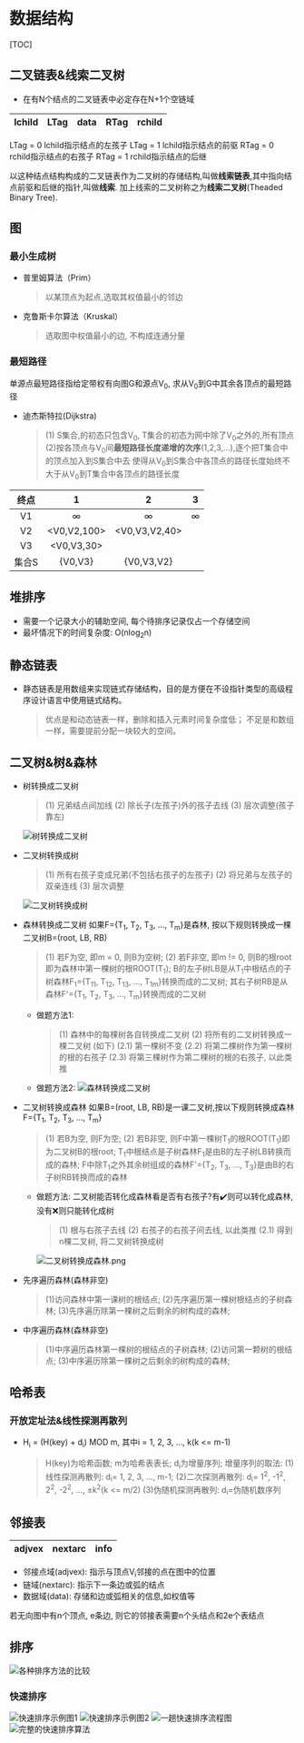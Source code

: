 # 数据结构

[TOC]

## 二叉链表&线索二叉树

- 在有N个结点的二叉链表中必定存在N+1个空链域

|lchild|LTag|data|RTag|rchild|
|:--:|:--:|:--:|:--:|:--:|

LTag = 0 lchild指示结点的左孩子
LTag = 1 lchild指示结点的前驱
RTag = 0 rchild指示结点的右孩子
RTag = 1 rchild指示结点的后继

以这种结点结构构成的二叉链表作为二叉树的存储结构,叫做**线索链表**,其中指向结点前驱和后继的指针,叫做**线索**. 加上线索的二叉树称之为**线索二叉树**(Theaded Binary Tree).

## 图

### 最小生成树

- 普里姆算法（Prim）
  > 以某顶点为起点,选取其权值最小的邻边

- 克鲁斯卡尔算法（Kruskal）
  > 选取图中权值最小的边, 不构成连通分量

### 最短路径

单源点最短路径指给定带权有向图G和源点V<sub>0</sub>, 求从V<sub>0</sub>到G中其余各顶点的最短路径

- 迪杰斯特拉(Dijkstra)
  > (1) S集合,的初态只包含V<sub>0</sub>, T集合的初态为网中除了V<sub>0</sub>之外的,所有顶点
  > (2)按各顶点与V<sub>0</sub>间**最短路径长度递增的次序**(1,2,3,...),逐个把T集合中的顶点加入到S集合中去
  > 使得从V<sub>0</sub>到S集合中各顶点的路径长度始终不大于从V<sub>0</sub>到T集合中各顶点的路径长度

|终点|1|2|3|
|:--:|:--:|:--:|:--:|
|V1|∞|∞|∞|
|V2|<V0,V2,100>|<V0,V3,V2,40>|
|V3|<V0,V3,30>|
|集合S|{V0,V3}|{V0,V3,V2}|

## 堆排序

- 需要一个记录大小的辅助空间, 每个待排序记录仅占一个存储空间
- 最坏情况下的时间复杂度: O(nlog<sub>2</sub>n)

## 静态链表

- 静态链表是用数组来实现链式存储结构，目的是方便在不设指针类型的高级程序设计语言中使用链式结构。
  > 优点是和动态链表一样，删除和插入元素时间复杂度低；
  > 不足是和数组一样，需要提前分配一块较大的空间。

## 二叉树&树&森林

- 树转换成二叉树
  > (1) 兄弟结点间加线
  > (2) 除长子(左孩子)外的孩子去线
  > (3) 层次调整(孩子靠左)
  
  ![树转换成二叉树](../img/树转换成二叉树.png)

- 二叉树转换成树
  > (1) 所有右孩子变成兄弟(不包括右孩子的左孩子)
  > (2) 将兄弟与左孩子的双亲连线
  > (3) 层次调整
  
  ![二叉树转换成树](../img/二叉树转换成树.png)

- 森林转换成二叉树
  如果F={T<sub>1</sub>, T<sub>2</sub>, T<sub>3</sub>, ..., T<sub>m</sub>}是森林, 按以下规则转换成一棵二叉树B=(root, LB, RB)
  > (1) 若F为空, 即m = 0, 则B为空树;
  > (2) 若F非空, 即m != 0, 则B的根root即为森林中第一棵树的根ROOT(T<sub>1</sub>); B的左子树LB是从T<sub>1</sub>中根结点的子树森林F<sub>1</sub>={T<sub>11</sub>, T<sub>12</sub>, T<sub>13</sub>, ..., T<sub>1m</sub>}转换而成的二叉树; 其右子树RB是从森林F'={T<sub>1</sub>, T<sub>2</sub>, T<sub>3</sub>, ..., T<sub>m</sub>}转换而成的二叉树

  - 做题方法1:
    > (1) 森林中的每棵树各自转换成二叉树
    > (2) 将所有的二叉树转换成一棵二叉树 (如下)
    > (2.1) 第一棵树不变
    > (2.2) 将第二棵树作为第一棵树的根的右孩子
    > (2.3) 将第三棵树作为第二棵树的根的右孩子, 以此类推
  - 做题方法2:
    ![森林转换成二叉树](../img/森林转换成二叉树.png)

- 二叉树转换成森林
  如果B=(root, LB, RB)是一课二叉树,按以下规则转换成森林F={T<sub>1</sub>, T<sub>2</sub>, T<sub>3</sub>, ..., T<sub>m</sub>}
  > (1) 若B为空, 则F为空;
  > (2) 若B非空, 则F中第一棵树T<sub>1</sub>的根ROOT(T<sub>1</sub>)即为二叉树B的根root; T<sub>1</sub>中根结点是子树森林F<sub>1</sub>是由B的左子树LB转换而成的森林; F中除T<sub>1</sub>之外其余树组成的森林F'={T<sub>2</sub>, T<sub>3</sub>, ..., T<sub>3</sub>}是由B的右子树RB转换而成的森林

  - 做题方法:
    二叉树能否转化成森林看是否有右孩子?有:heavy_check_mark:则可以转化成森林, 没有:x:则只能转化成树
    > (1) 根与右孩子去线
    > (2) 右孩子的右孩子间去线, 以此类推
    > (2.1) 得到n棵二叉树, 将二叉树转换成树

    ![二叉树转换成森林.png](../img/二叉树转换成森林.png)

- 先序遍历森林(森林非空)
  > (1)访问森林中第一课树的根结点;
  > (2)先序遍历第一棵树根结点的子树森林;
  > (3)先序遍历除第一棵树之后剩余的树构成的森林;

- 中序遍历森林(森林非空)
  > (1)中序遍历森林第一棵树的根结点的子树森林;
  > (2)访问第一颗树的根结点;
  > (3)中序遍历除第一棵树之后剩余的树构成的森林;

## 哈希表

### 开放定址法&线性探测再散列

- H<sub>i</sub> = (H(key) + d<sub>i</sub>) MOD m, 其中i = 1, 2, 3, ..., k(k <= m-1)
  > H(key)为哈希函数; m为哈希表表长; d<sub>i</sub>为增量序列;
  > 增量序列的取法:
  > (1)线性探测再散列: d<sub>i</sub>= 1, 2, 3, ..., m-1;
  > (2)二次探测再散列: d<sub>i</sub>= 1<sup>2</sup>, -1<sup>2</sup>, 2<sup>2</sup>, -2<sup>2</sup>, ..., ±k<sup>2</sup>(k <= m/2)
  > (3)伪随机探测再散列: d<sub>i</sub>=伪随机数序列

## 邻接表

|adjvex|nextarc|info|
|:--:|:--:|:--:|

- 邻接点域(adjvex): 指示与顶点V<sub>i</sub>邻接的点在图中的位置
- 链域(nextarc): 指示下一条边或弧的结点
- 数据域(data): 存储和边或弧相关的信息,如权值等

若无向图中有n个顶点, e条边, 则它的邻接表需要n个头结点和2e个表结点

## 排序

![各种排序方法的比较](../img/各种排序方法的比较.png)

### 快速排序

![快速排序示例图1](../img/快速排序示例图1.png)
![快速排序示例图2](../img/快速排序示例图2.png)
![一趟快速排序流程图](../img/一趟快速排序流程图.png)
![完整的快速排序算法](../img/完整的快速排序算法.png)
